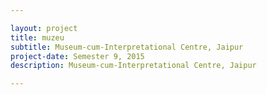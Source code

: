 ```yaml
---

layout: project
title: muzeu
subtitle: Museum-cum-Interpretational Centre, Jaipur
project-date: Semester 9, 2015
description: Museum-cum-Interpretational Centre, Jaipur

---
```

